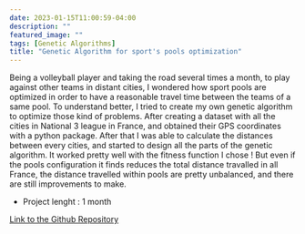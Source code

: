 ```yaml
---
date: 2023-01-15T11:00:59-04:00
description: ""
featured_image: ""
tags: [Genetic Algorithms]
title: "Genetic Algorithm for sport's pools optimization"
---
```



Being a volleyball player and taking the road several times a month, to play against other teams in distant cities, I wondered how sport pools are optimized in order to have a reasonable travel time between the teams of a same pool. To understand better, I tried to create my own genetic algorithm to optimize those kind of problems. After creating a dataset with all the cities in National 3 league in France, and obtained their GPS coordinates with a python package. After that I was able to calculate the distances between every cities, and started to design all the parts of the genetic algorithm. It worked pretty well with the fitness function I chose ! But even if the pools configuration it finds reduces the total distance travalled in all France, the distance travelled within pools are pretty unbalanced, and there are still improvements to make. 

- Project lenght : 1 month 

[Link to the Github Repository](https://github.com/corentinlger/Volleyball-Pools-)

 



